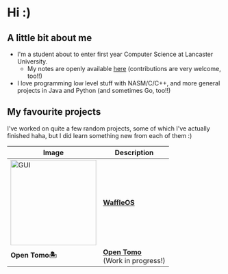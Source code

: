 # Hi :)
## A little bit about me
- I'm a student about to enter first year Computer Science at Lancaster University.
  - My notes are openly available [here](https://alandoescs.github.io/Lancaster-CS-Notes/) (contributions are very welcome, too!!)
- I love programming low level stuff with NASM/C/C++, and more general projects in Java and Python (and sometimes Go, too!!)

## My favourite projects
I've worked on quite a few random projects, some of which I've actually finished haha, but I did learn something new from each of them :)

| Image | Description |
| --- | --- |
| <img src="https://github.com/user-attachments/assets/cf378052-a6c2-4748-a15d-c7168cb37a6b" alt="GUI" height="200"/> | [<b>WaffleOS</b>](https://github.com/AlanDoesCS/WaffleOS) |
| <b>Open Tomo🏝️</b> | [<b>Open Tomo</b>](https://github.com/AlanDoesCS/Open-Tomo) <br> (Work in progress!) |

